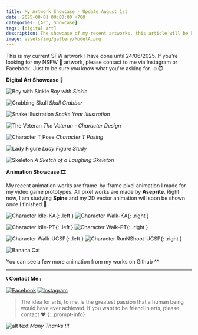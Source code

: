 ```yaml
---
title: My Artwork Showcase - Update August 1st
date: 2025-08-01 00:00:00 +700 
categories: [Art, Showcase]
tags: [digital art]
description: The showcase of my recent artworks, this article will be kept update oftenly.
image: assets/img/gallery/ModelA.png
---
```


This is my current SFW artwork I have done until 24/06/2025. If you're looking for my NSFW 🔞 artwork, please contact to me via Instagram or Facebook. Just to be sure you know what you're asking for. ☺️😈 

**Digital Art Showcase 🎨**

![Boy with Sickle](/assets/img/gallery/BoywithSickle_transparent_rescale.png)
_Boy with Sickle_

![Grabbing Skull](/assets/img/gallery/GrabTheSkull.png)
_Skull Grabber_

![Snake Illustration](/assets/img/gallery/RanMoi.png)
_Snake Year Illustration_

![The Veteran](/assets/img/gallery/Veteran.png)
_The Veteran - Character Design_

![Character T Pose](/assets/img/gallery/ModelA.png)
_Character T Posing_

![Lady Figure](/assets/img/gallery/Lady_Figure.png)
_Lady Figure Study_

![Skeleton](/assets/img/gallery/Sketch-Skeleton.png)
_A Sketch of a Laughing Skeleton_ 

**Animation Showcase 🎞️**

My recent animation works are frame-by-frame pixel animation I made for my video game prototypes. All pixel works are made by **Aseprite**. Right now, I am studying **Spine** and my 2D vector animation will soon be shown once I finished 🤭  

![Character Idle-KA](/assets/img/anima/KA_Main-Idle.gif){: .left }
![Character Walk-KA](/assets/img/anima/KA_Main-Walk.gif){: .right }

![Character Idle-PT](/assets/img/anima/PT_char_idle.gif){: .left }
![Character Walk-PT](/assets/img/anima/PT_char_walk.gif){: .right }

![Character Walk-UCSP](/assets/img/anima/UCSP_char_walk.gif){: .left }
![Character RunNShoot-UCSP](/assets/img/anima/UCSP_char_runshoot.gif){: .right }

![Banana Cat](/assets/img/anima/CB.gif)

You can see a few more animation from my works on Github ^^

---

**📞 Contact Me :** 

[![Facebook](https://img.shields.io/badge/Facebook-%230866FF?style=for-the-badge&logo=facebook&logoColor=white)](https://www.facebook.com/chanhquy247)
[![Instagram](https://img.shields.io/badge/-Instagram-%23FF0069?style=for-the-badge&logo=instagram)](https://www.instagram.com/formality.ledinh/)

> The idea for arts, to me, is the greatest passion that a human being would have ever achieved. If you want to be friend in arts, please contact ❤️
{: .prompt-info} 

![alt text](/assets/img/anima/Poping.gif)
_Many Thanks !!!_
